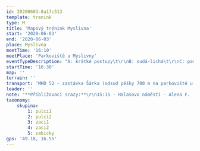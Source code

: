 ```yaml
---
id: 20200603-8a17c513
template: trenink
type: M
title: 'Mapový trénink Myslivna'
start: '2020-06-03'
end: '2020-06-03'
place: Myslivna
meetTime: '16:10'
meetPlace: 'Parkoviště u Myslivny'
eventTypeDescription: "A: krátké postupy\t\r\nB: sudá-lichá\t\r\nC: pamětové tandemy"
startTime: '16:30'
map: ''
terrain: ''
transport: 'MHD 52 - zastávka Šárka (odsud pěšky 700 m na parkoviště u Myslivny), autobus 52 odjíždí od Anthroposu každých 10 minut: 15:28, 15:38, 15:48'
leader: ''
note: "**Přibližovací srazy:**\r\n15:15 - Halasovo náměstí - Alena F. (tel. 605 440 445)\r\n15:30 - Přívrat (parkoviště u Billy) - Lenka H. (tel. 737 353 537)\r\n**Dejte do úterního večera vědět, pokud budete chtít srazu využít**"
taxonomy:
    skupina:
        1: pulci1
        2: pulci2
        3: zaci1
        4: zaci2
        5: zabicky
gps: '49.18, 16.55'
---
```

